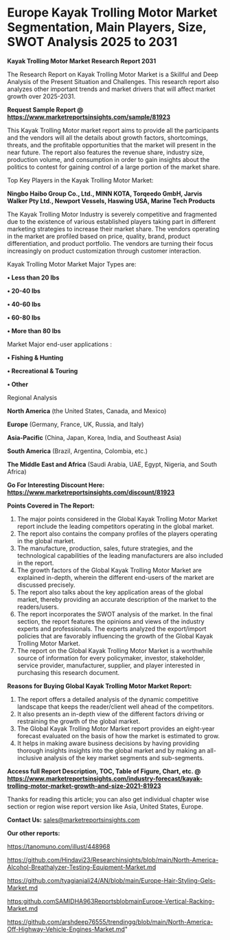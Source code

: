 # Europe Kayak Trolling Motor Market Segmentation, Main Players, Size, SWOT Analysis 2025 to 2031

<strong>Kayak Trolling Motor Market Research Report 2031</strong>

The Research Report on Kayak Trolling Motor Market is a Skillful and Deep Analysis of the Present Situation and Challenges. This research report also analyzes other important trends and market drivers that will affect market growth over 2025-2031.

<strong>Request Sample Report @ <a href=https://www.marketreportsinsights.com/sample/81923>https://www.marketreportsinsights.com/sample/81923</a></strong>

This Kayak Trolling Motor market report aims to provide all the participants and the vendors will all the details about growth factors, shortcomings, threats, and the profitable opportunities that the market will present in the near future. The report also features the revenue share, industry size, production volume, and consumption in order to gain insights about the politics to contest for gaining control of a large portion of the market share.

Top Key Players in the Kayak Trolling Motor Market:

<strong>Ningbo Haibo Group Co., Ltd., MINN KOTA, Torqeedo GmbH, Jarvis Walker Pty Ltd., Newport Vessels, Haswing USA, Marine Tech Products</strong>

The Kayak Trolling Motor Industry is severely competitive and fragmented due to the existence of various established players taking part in different marketing strategies to increase their market share. The vendors operating in the market are profiled based on price, quality, brand, product differentiation, and product portfolio. The vendors are turning their focus increasingly on product customization through customer interaction.

Kayak Trolling Motor Market Major Types are:

<strong>• Less than 20 lbs

• 20-40 lbs

• 40-60 lbs

• 60-80 lbs

• More than 80 lbs</strong>

Market Major end-user applications :

<strong>• Fishing & Hunting

• Recreational & Touring

• Other</strong>

Regional Analysis

</u><strong><b>North America</b></strong> (the United States, Canada, and Mexico)

<strong><b>Europe </b></strong>(Germany, France, UK, Russia, and Italy)

<strong><b>Asia-Pacific</b></strong> (China, Japan, Korea, India, and Southeast Asia)

<strong><b>South America</b></strong> (Brazil, Argentina, Colombia, etc.)

<strong><b>The Middle East and Africa</b></strong> (Saudi Arabia, UAE, Egypt, Nigeria, and South Africa)

<strong>Go For Interesting Discount Here: <a href=https://www.marketreportsinsights.com/discount/81923>https://www.marketreportsinsights.com/discount/81923</a></strong>

<strong>Points Covered in The Report:</strong>
<ol>
  <li>The major points considered in the Global Kayak Trolling Motor Market report include the leading competitors operating in the global market.</li>
  <li>The report also contains the company profiles of the players operating in the global market.</li>
  <li>The manufacture, production, sales, future strategies, and the technological capabilities of the leading manufacturers are also included in the report.</li>
  <li>The growth factors of the Global Kayak Trolling Motor Market are explained in-depth, wherein the different end-users of the market are discussed precisely.</li>
  <li>The report also talks about the key application areas of the global market, thereby providing an accurate description of the market to the readers/users.</li>
  <li>The report incorporates the SWOT analysis of the market. In the final section, the report features the opinions and views of the industry experts and professionals. The experts analyzed the export/import policies that are favorably influencing the growth of the Global Kayak Trolling Motor Market.</li>
  <li>The report on the Global Kayak Trolling Motor Market is a worthwhile source of information for every policymaker, investor, stakeholder, service provider, manufacturer, supplier, and player interested in purchasing this research document.</li>
</ol>
<strong>Reasons for Buying Global Kayak Trolling Motor Market Report:</strong>

<ol>
  <li>The report offers a detailed analysis of the dynamic competitive landscape that keeps the reader/client well ahead of the competitors.</li>
  <li>It also presents an in-depth view of the different factors driving or restraining the growth of the global market.</li>
  <li>The Global Kayak Trolling Motor Market report provides an eight-year forecast evaluated on the basis of how the market is estimated to grow.</li>
  <li>It helps in making aware business decisions by having providing thorough insights insights into the global market and by making an all-inclusive analysis of the key market segments and sub-segments.</li>
</ol>
<strong>Access full Report Description, TOC, Table of Figure, Chart, etc. @ <a href=https://www.marketreportsinsights.com/industry-forecast/kayak-trolling-motor-market-growth-and-size-2021-81923>https://www.marketreportsinsights.com/industry-forecast/kayak-trolling-motor-market-growth-and-size-2021-81923</a></strong>


Thanks for reading this article; you can also get individual chapter wise section or region wise report version like Asia, United States, Europe.

<strong>Contact Us:</strong>
sales@marketreportsinsights.com

<strong>Our other reports:</strong>

<a href=https://tanomuno.com/illust/448968>https://tanomuno.com/illust/448968</a>

<a href=https://github.com/Hindavi23/Researchinsights/blob/main/North-America-Alcohol-Breathalyzer-Testing-Equipment-Market.md>https://github.com/Hindavi23/Researchinsights/blob/main/North-America-Alcohol-Breathalyzer-Testing-Equipment-Market.md</a>

<a href=https://github.com/tyagianjali24/AN/blob/main/Europe-Hair-Styling-Gels-Market.md>https://github.com/tyagianjali24/AN/blob/main/Europe-Hair-Styling-Gels-Market.md</a>

<a href=https:github.comSAMIDHA963ReportsblobmainEurope-Vertical-Racking-Market.md>https:github.comSAMIDHA963ReportsblobmainEurope-Vertical-Racking-Market.md</a>

<a href=https://github.com/arshdeep76555/trendingg/blob/main/North-America-Off-Highway-Vehicle-Engines-Market.md>https://github.com/arshdeep76555/trendingg/blob/main/North-America-Off-Highway-Vehicle-Engines-Market.md</a>"
